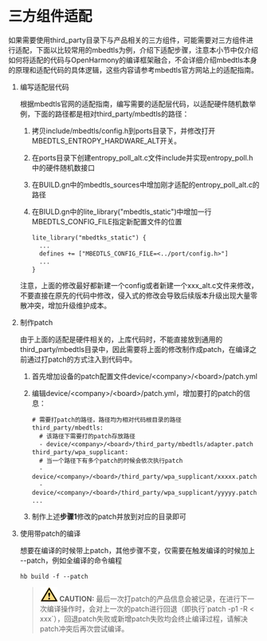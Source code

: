 # 三方组件适配<a name="EN-US_TOPIC_0000001117478960"></a>

如果需要使用third\_party目录下与产品相关的三方组件，可能需要对三方组件进行适配，下面以比较常用的mbedtls为例，介绍下适配步骤，注意本小节中仅介绍如何将适配的代码与OpenHarmony的编译框架融合，不会详细介绍mbedtls本身的原理和适配代码的具体逻辑，这些内容请参考mbedtls官方网站上的适配指南。

1.  编写适配层代码

    根据mbedtls官网的适配指南，编写需要的适配层代码，以适配硬件随机数举例，下面的路径都是相对third\_party/mbedtls的路径：

    1.  拷贝include/mbedtls/config.h到ports目录下，并修改打开MBEDTLS\_ENTROPY\_HARDWARE\_ALT开关。
    2.  在ports目录下创建entropy\_poll\_alt.c文件include并实现entropy\_poll.h中的硬件随机数接口
    3.  在BUILD.gn中的mbedtls\_sources中增加刚才适配的entropy\_poll\_alt.c的路径
    4.  在BIULD.gn中的lite\_library\("mbedtls\_static"\)中增加一行MBEDTLS\_CONFIG\_FILE指定新配置文件的位置

        ```
        lite_library("mbedtks_static") {
          ...  
          defines += ["MBEDTLS_CONFIG_FILE=<../port/config.h>"]
          ...
        }
        ```


    注意，上面的修改最好都新建一个config或者新建一个xxx\_alt.c文件来修改，不要直接在原先的代码中修改，侵入式的修改会导致后续版本升级出现大量零散冲突，增加升级维护成本。

2.  制作patch

    由于上面的适配是硬件相关的，上库代码时，不能直接放到通用的third\_party/mbedtls目录中，因此需要将上面的修改制作成patch，在编译之前通过打patch的方式注入到代码中。

    1.  首先增加设备的patch配置文件device/<company\>/<board\>/patch.yml
    2.  编辑device/<company\>/<board\>/patch.yml，增加要打的patch的信息：

        ```
        # 需要打patch的路径，路径均为相对代码根目录的路径
        third_party/mbedtls:
          # 该路径下需要打的patch存放路径
          - device/<company>/<board>/third_party/mbedtls/adapter.patch
        third_party/wpa_supplicant:
          # 当一个路径下有多个patch的时候会依次执行patch
          - device/<company>/<board>/third_party/wpa_supplicant/xxxxx.patch
          - device/<company>/<board>/third_party/wpa_supplicant/yyyyy.patch
        ...
        ```

    3.  制作上述**步骤1**修改的patch并放到对应的目录即可

3.  使用带patch的编译

    想要在编译的时候带上patch，其他步骤不变，仅需要在触发编译的时候加上 --patch，例如全编译的命令编程

    ```
    hb build -f --patch
    ```

    >![](../public_sys-resources/icon-caution.gif) **CAUTION:** 
    >最后一次打patch的产品信息会被记录，在进行下一次编译操作时，会对上一次的patch进行回退（即执行\`patch -p1 -R < xxx\`），回退patch失败或新增patch失败均会终止编译过程，请解决patch冲突后再次尝试编译。


